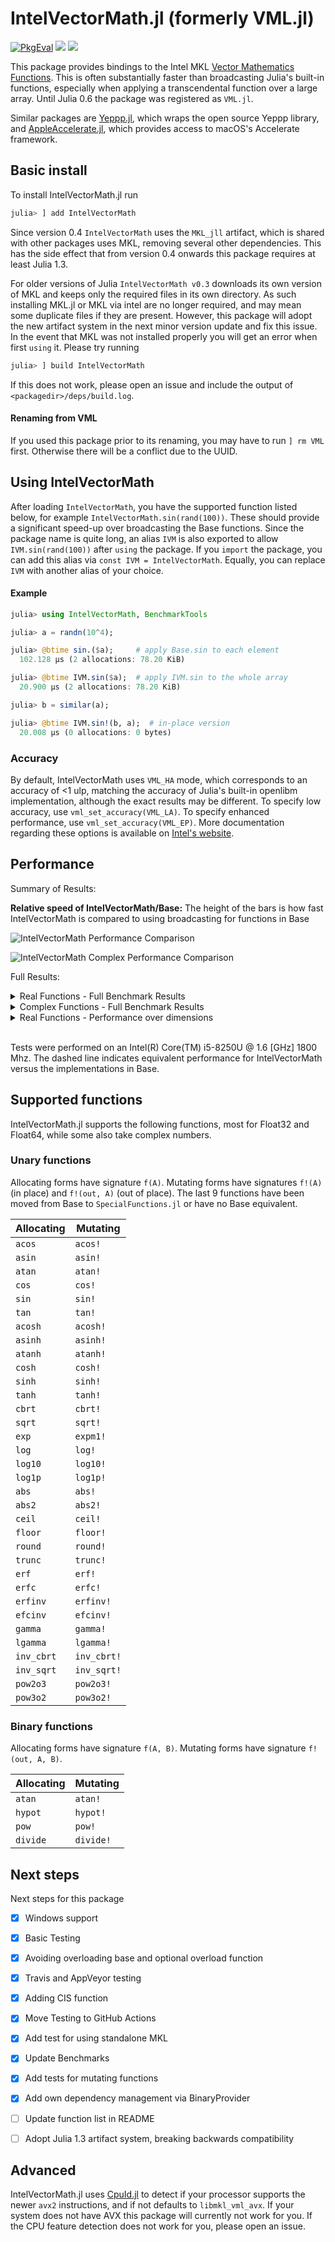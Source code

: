 # IntelVectorMath.jl (formerly VML.jl)

[pkgeval-img]: https://juliaci.github.io/NanosoldierReports/pkgeval_badges/I/IntelVectorMath.svg
[pkgeval-url]: https://juliaci.github.io/NanosoldierReports/pkgeval_badges/report.html

[![PkgEval][pkgeval-img]][pkgeval-url]
![](https://github.com/JuliaMath/VML.jl/workflows/julia%201.3/badge.svg)
![](https://github.com/JuliaMath/VML.jl/workflows/julia%20nightly/badge.svg)

This package provides bindings to the Intel MKL [Vector Mathematics Functions](https://software.intel.com/en-us/node/521751).
This is often substantially faster than broadcasting Julia's built-in functions, especially when applying a transcendental function over a large array.
Until Julia 0.6 the package was registered as `VML.jl`.

Similar packages are [Yeppp.jl](https://github.com/JuliaMath/Yeppp.jl), which wraps the open source Yeppp library, and [AppleAccelerate.jl](https://github.com/JuliaMath/AppleAccelerate.jl), which provides access to macOS's Accelerate framework.

## Basic install

To install IntelVectorMath.jl run
```julia
julia> ] add IntelVectorMath
```
Since version 0.4 `IntelVectorMath` uses the `MKL_jll` artifact, which is shared with other packages uses MKL, removing several other dependencies. This has the side effect that from version 0.4 onwards this package requires at least Julia 1.3. 

For older versions of Julia `IntelVectorMath v0.3` downloads its own version of MKL and keeps only the required files in its own directory. As such installing MKL.jl or MKL via intel are no longer required, and may mean some duplicate files if they are present. However, this package will adopt the new artifact system in the next minor version update and fix this issue. 
In the event that MKL was not installed properly you will get an error when first `using` it. Please try running 
```julia
julia> ] build IntelVectorMath
```
If this does not work, please open an issue and include the output of `<packagedir>/deps/build.log`.

#### Renaming from VML
If you used this package prior to its renaming, you may have to run `] rm VML` first. Otherwise there will be a conflict due to the UUID.  

## Using IntelVectorMath
After loading `IntelVectorMath`, you have the supported function listed below, for example `IntelVectorMath.sin(rand(100))`. These should provide a significant speed-up over broadcasting the Base functions.
Since the package name is quite long, an alias `IVM` is also exported to allow `IVM.sin(rand(100))` after `using` the package.
If you `import` the package, you can add this alias via `const IVM = IntelVectorMath`. Equally, you can replace `IVM` with another alias of your choice.

#### Example
```julia
julia> using IntelVectorMath, BenchmarkTools

julia> a = randn(10^4);

julia> @btime sin.($a);     # apply Base.sin to each element
  102.128 μs (2 allocations: 78.20 KiB)

julia> @btime IVM.sin($a);  # apply IVM.sin to the whole array
  20.900 μs (2 allocations: 78.20 KiB)

julia> b = similar(a);

julia> @btime IVM.sin!(b, a);  # in-place version
  20.008 μs (0 allocations: 0 bytes)
```

### Accuracy

By default, IntelVectorMath uses `VML_HA` mode, which corresponds to an accuracy of
<1 ulp, matching the accuracy of Julia's built-in openlibm
implementation, although the exact results may be different. To specify
low accuracy, use `vml_set_accuracy(VML_LA)`. To specify enhanced
performance, use `vml_set_accuracy(VML_EP)`. More documentation
regarding these options is available on
[Intel's website](http://software.intel.com/sites/products/documentation/hpc/mkl/IntelVectorMath/vmldata.htm).

## Performance
Summary of Results:

**Relative speed of IntelVectorMath/Base:** The height of the bars is how fast IntelVectorMath is compared to using broadcasting for functions in Base

![IntelVectorMath Performance Comparison](https://raw.githubusercontent.com/aminya/AcuteBenchmark-Results/master/IntelVectorMath/Real/bar/bench-dims-set6-relative.png)

![IntelVectorMath Complex Performance Comparison](https://raw.githubusercontent.com/aminya/AcuteBenchmark-Results/master/IntelVectorMath/Complex/bar/bench-dims-set6-relative.png)


Full Results:

<details>
  <summary>Real Functions - Full Benchmark Results</summary>

  ![Dimension set 1](https://raw.githubusercontent.com/aminya/AcuteBenchmark-Results/master/IntelVectorMath/Real/bar/bench-dims-set1-relative.png)
  ![Dimension set 2](https://raw.githubusercontent.com/aminya/AcuteBenchmark-Results/master/IntelVectorMath/Real/bar/bench-dims-set2-relative.png)
  ![Dimension set 3](https://raw.githubusercontent.com/aminya/AcuteBenchmark-Results/master/IntelVectorMath/Real/bar/bench-dims-set3-relative.png)
  ![Dimension set 4](https://raw.githubusercontent.com/aminya/AcuteBenchmark-Results/master/IntelVectorMath/Real/bar/bench-dims-set4-relative.png)
  ![Dimension set 5](https://raw.githubusercontent.com/aminya/AcuteBenchmark-Results/master/IntelVectorMath/Real/bar/bench-dims-set5-relative.png)
  ![Dimension set 6](https://raw.githubusercontent.com/aminya/AcuteBenchmark-Results/master/IntelVectorMath/Real/bar/bench-dims-set6-relative.png)
  ![Dimension set 7](https://raw.githubusercontent.com/aminya/AcuteBenchmark-Results/master/IntelVectorMath/Real/bar/bench-dims-set7-relative.png)
  ![Dimension set 8](https://raw.githubusercontent.com/aminya/AcuteBenchmark-Results/master/IntelVectorMath/Real/bar/bench-dims-set8-relative.png)
  ![Dimension set 9](https://raw.githubusercontent.com/aminya/AcuteBenchmark-Results/master/IntelVectorMath/Real/bar/bench-dims-set9-relative.png)
  ![Dimension set 10](https://raw.githubusercontent.com/aminya/AcuteBenchmark-Results/master/IntelVectorMath/Real/bar/bench-dims-set10-relative.png)

</details>

<details>
  <summary>Complex Functions - Full Benchmark Results</summary>

  ![Dimension set 1](https://raw.githubusercontent.com/aminya/AcuteBenchmark-Results/master/IntelVectorMath/Complex/bar/bench-dims-set1-relative.png)
  ![Dimension set 2](https://raw.githubusercontent.com/aminya/AcuteBenchmark-Results/master/IntelVectorMath/Complex/bar/bench-dims-set2-relative.png)
  ![Dimension set 3](https://raw.githubusercontent.com/aminya/AcuteBenchmark-Results/master/IntelVectorMath/Complex/bar/bench-dims-set3-relative.png)
  ![Dimension set 4](https://raw.githubusercontent.com/aminya/AcuteBenchmark-Results/master/IntelVectorMath/Complex/bar/bench-dims-set4-relative.png)
  ![Dimension set 5](https://raw.githubusercontent.com/aminya/AcuteBenchmark-Results/master/IntelVectorMath/Complex/bar/bench-dims-set5-relative.png)
  ![Dimension set 6](https://raw.githubusercontent.com/aminya/AcuteBenchmark-Results/master/IntelVectorMath/Complex/bar/bench-dims-set6-relative.png)
  ![Dimension set 7](https://raw.githubusercontent.com/aminya/AcuteBenchmark-Results/master/IntelVectorMath/Complex/bar/bench-dims-set7-relative.png)
  ![Dimension set 8](https://raw.githubusercontent.com/aminya/AcuteBenchmark-Results/master/IntelVectorMath/Complex/bar/bench-dims-set8-relative.png)
  ![Dimension set 9](https://raw.githubusercontent.com/aminya/AcuteBenchmark-Results/master/IntelVectorMath/Complex/bar/bench-dims-set9-relative.png)
  ![Dimension set 10](https://raw.githubusercontent.com/aminya/AcuteBenchmark-Results/master/IntelVectorMath/Complex/bar/bench-dims-set10-relative.png)

</details>

<details>
  <summary>Real Functions - Performance over dimensions</summary>

  ![abs](https://raw.githubusercontent.com/aminya/AcuteBenchmark-Results/master/IntelVectorMath/Real/dimplot/bench-abs-Type-Float64.png)
  ![abs2](https://raw.githubusercontent.com/aminya/AcuteBenchmark-Results/master/IntelVectorMath/Real/dimplot/bench-abs2-Type-Float64.png)
  ![acos](https://raw.githubusercontent.com/aminya/AcuteBenchmark-Results/master/IntelVectorMath/Real/dimplot/bench-acos-Type-Float64.png)
  ![acosh](https://raw.githubusercontent.com/aminya/AcuteBenchmark-Results/master/IntelVectorMath/Real/dimplot/bench-acosh-Type-Float64.png)
  ![asin](https://raw.githubusercontent.com/aminya/AcuteBenchmark-Results/master/IntelVectorMath/Real/dimplot/bench-asin-Type-Float64.png)
  ![asinh](https://raw.githubusercontent.com/aminya/AcuteBenchmark-Results/master/IntelVectorMath/Real/dimplot/bench-asinh-Type-Float64.png)
  ![atan](https://raw.githubusercontent.com/aminya/AcuteBenchmark-Results/master/IntelVectorMath/Real/dimplot/bench-atan-Type-Float64.png)
  ![atanh](https://raw.githubusercontent.com/aminya/AcuteBenchmark-Results/master/IntelVectorMath/Real/dimplot/bench-atanh-Type-Float64.png)
  ![cbrt](https://raw.githubusercontent.com/aminya/AcuteBenchmark-Results/master/IntelVectorMath/Real/dimplot/bench-cbrt-Type-Float64.png)
  ![ceil](https://raw.githubusercontent.com/aminya/AcuteBenchmark-Results/master/IntelVectorMath/Real/dimplot/bench-ceil-Type-Float64.png)
  ![cis](https://raw.githubusercontent.com/aminya/AcuteBenchmark-Results/master/IntelVectorMath/Real/dimplot/bench-cis-Type-Float64.png)
  ![cos](https://raw.githubusercontent.com/aminya/AcuteBenchmark-Results/master/IntelVectorMath/Real/dimplot/bench-cos-Type-Float64.png)
  ![cosh](https://raw.githubusercontent.com/aminya/AcuteBenchmark-Results/master/IntelVectorMath/Real/dimplot/bench-cosh-Type-Float64.png)
  ![erf](https://raw.githubusercontent.com/aminya/AcuteBenchmark-Results/master/IntelVectorMath/Real/dimplot/bench-erf-Type-Float64.png)
  ![erfc](https://raw.githubusercontent.com/aminya/AcuteBenchmark-Results/master/IntelVectorMath/Real/dimplot/bench-erfc-Type-Float64.png)
  ![erfcinv](https://raw.githubusercontent.com/aminya/AcuteBenchmark-Results/master/IntelVectorMath/Real/dimplot/bench-erfcinv-Type-Float64.png)
  ![erfcinv](https://raw.githubusercontent.com/aminya/AcuteBenchmark-Results/master/IntelVectorMath/Real/dimplot/bench-erfcinv-Type-Float64.png)
  ![exp](https://raw.githubusercontent.com/aminya/AcuteBenchmark-Results/master/IntelVectorMath/Real/dimplot/bench-exp-Type-Float64.png)
  ![expm1](https://raw.githubusercontent.com/aminya/AcuteBenchmark-Results/master/IntelVectorMath/Real/dimplot/bench-expm1-Type-Float64.png)
  ![floor](https://raw.githubusercontent.com/aminya/AcuteBenchmark-Results/master/IntelVectorMath/Real/dimplot/bench-floor-Type-Float64.png)
  ![gamma](https://raw.githubusercontent.com/aminya/AcuteBenchmark-Results/master/IntelVectorMath/Real/dimplot/bench-gamma-Type-Float64.png)
  ![hypot](https://raw.githubusercontent.com/aminya/AcuteBenchmark-Results/master/IntelVectorMath/Real/dimplot/bench-hypot-Type-Float64.png)
  ![log](https://raw.githubusercontent.com/aminya/AcuteBenchmark-Results/master/IntelVectorMath/Real/dimplot/bench-log-Type-Float64.png)
  ![round](https://raw.githubusercontent.com/aminya/AcuteBenchmark-Results/master/IntelVectorMath/Real/dimplot/bench-round-Type-Float64.png)
  ![sin](https://raw.githubusercontent.com/aminya/AcuteBenchmark-Results/master/IntelVectorMath/Real/dimplot/bench-sin-Type-Float64.png)
  ![sinh](https://raw.githubusercontent.com/aminya/AcuteBenchmark-Results/master/IntelVectorMath/Real/dimplot/bench-sinh-Type-Float64.png)
  ![sqrt](https://raw.githubusercontent.com/aminya/AcuteBenchmark-Results/master/IntelVectorMath/Real/dimplot/bench-sqrt-Type-Float64.png)
  ![tan](https://raw.githubusercontent.com/aminya/AcuteBenchmark-Results/master/IntelVectorMath/Real/dimplot/bench-tan-Type-Float64.png)
  ![tanh](https://raw.githubusercontent.com/aminya/AcuteBenchmark-Results/master/IntelVectorMath/Real/dimplot/bench-tanh-Type-Float64.png)
  ![trunc](https://raw.githubusercontent.com/aminya/AcuteBenchmark-Results/master/IntelVectorMath/Real/dimplot/bench-trunc-Type-Float64.png)

</details>

<br/>

Tests were performed on an Intel(R) Core(TM) i5-8250U @ 1.6 [GHz] 1800 Mhz. The dashed line indicates equivalent performance for IntelVectorMath versus the implementations in Base.

## Supported functions

IntelVectorMath.jl supports the following functions, most for Float32 and
Float64, while some also take complex numbers.

### Unary functions

Allocating forms have signature `f(A)`. Mutating forms have signatures
`f!(A)` (in place) and `f!(out, A)` (out of place). The last 9 functions have been moved from Base to `SpecialFunctions.jl` or have no Base equivalent.

Allocating | Mutating
-----------|---------
`acos`     | `acos!`
`asin`     | `asin!`
`atan`     | `atan!`
`cos`      | `cos!`
`sin`      | `sin!`
`tan`      | `tan!`
`acosh`    | `acosh!`
`asinh`    | `asinh!`
`atanh`    | `atanh!`
`cosh`     | `cosh!`
`sinh`     | `sinh!`
`tanh`     | `tanh!`
`cbrt`     | `cbrt!`
`sqrt`     | `sqrt!`
`exp`      | `expm1!`
`log`      | `log!`
`log10`    | `log10!`
`log1p`    | `log1p!`
`abs`      | `abs!`
`abs2`     | `abs2!`
`ceil`     | `ceil!`
`floor`    | `floor!`
`round`    | `round!`
`trunc`    | `trunc!`
`erf`      | `erf!`
`erfc`     | `erfc!`
`erfinv`   | `erfinv!`
`efcinv`   | `efcinv!`
`gamma`    | `gamma!`
`lgamma`   | `lgamma!`
`inv_cbrt` | `inv_cbrt!`
`inv_sqrt` | `inv_sqrt!`
`pow2o3`   | `pow2o3!`
`pow3o2`   | `pow3o2!`

### Binary functions

Allocating forms have signature `f(A, B)`. Mutating forms have
signature `f!(out, A, B)`.

Allocating | Mutating
-----------|---------
`atan`    | `atan!`
`hypot`    | `hypot!`
`pow`       | `pow!`
`divide`       | `divide!`


## Next steps
Next steps for this package
* [x] Windows support
* [x] Basic Testing
* [x] Avoiding overloading base and optional overload function
* [x] Travis and AppVeyor testing
* [x] Adding CIS function
* [x] Move Testing to GitHub Actions
* [x] Add test for using standalone MKL
* [x] Update Benchmarks
* [x] Add tests for mutating functions
* [x] Add own dependency management via BinaryProvider
* [ ] Update function list in README
* [ ] Adopt Julia 1.3 artifact system, breaking backwards compatibility



## Advanced
IntelVectorMath.jl uses [CpuId.jl](https://github.com/m-j-w/CpuId.jl) to detect if your processor supports the newer `avx2` instructions, and if not defaults to `libmkl_vml_avx`. If your system does not have AVX this package will currently not work for you.
If the CPU feature detection does not work for you, please open an issue.
